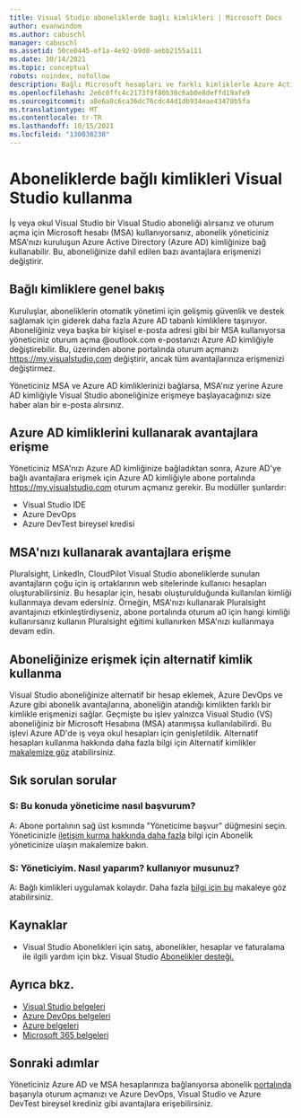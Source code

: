 ```yaml
---
title: Visual Studio aboneliklerde bağlı kimlikleri | Microsoft Docs
author: evanwindom
ms.author: cabuschl
manager: cabuschl
ms.assetid: 50ce0445-ef1a-4e92-b9d0-aebb2155a111
ms.date: 10/14/2021
ms.topic: conceptual
robots: noindex, nofollow
description: Bağlı Microsoft hesapları ve farklı kimliklerle Azure Active Directory öğrenin
ms.openlocfilehash: 2e6c0ffc4c2173f9f80b30c6ab0e8deffd19afe9
ms.sourcegitcommit: a8e6a8c6ca36dc76cdc44d1db934eae43470b5fa
ms.translationtype: MT
ms.contentlocale: tr-TR
ms.lasthandoff: 10/15/2021
ms.locfileid: "130030238"
---
```

# <a name="how-to-use-connected-identities-in-visual-studio-subscriptions"></a>Aboneliklerde bağlı kimlikleri Visual Studio kullanma
İş veya okul Visual Studio bir Visual Studio aboneliği alırsanız ve oturum açma için Microsoft hesabı (MSA) kullanıyorsanız, abonelik yöneticiniz MSA'nızı kuruluşun Azure Active Directory (Azure AD) kimliğinize bağ kullanabilir.  Bu, aboneliğinize dahil edilen bazı avantajlara erişmenizi değiştirir. 

## <a name="overview-of-connected-ids"></a>Bağlı kimliklere genel bakış
Kuruluşlar, aboneliklerin otomatik yönetimi için gelişmiş güvenlik ve destek sağlamak için giderek daha fazla Azure AD tabanlı kimliklere taşınıyor.  Aboneliğiniz veya başka bir kişisel e-posta adresi gibi bir MSA kullanıyorsa yöneticiniz oturum açma @outlook.com e-postanızı Azure AD kimliğiyle değiştirebilir.  Bu, üzerinden abone portalında oturum açmanızı https://my.visualstudio.com değiştirir, ancak tüm avantajlarınıza erişmenizi değiştirmez.  

Yöneticiniz MSA ve Azure AD kimliklerinizi bağlarsa, MSA'nız yerine Azure AD kimliğiyle Visual Studio aboneliğinize erişmeye başlayacağınızı size haber alan bir e-posta alırsınız. 

## <a name="how-to-access-benefits-using-azure-ad-identities"></a>Azure AD kimliklerini kullanarak avantajlara erişme
Yöneticiniz MSA'nızı Azure AD kimliğinize bağladıktan sonra, Azure AD'ye bağlı avantajlara erişmek için Azure AD kimliğiyle abone portalında https://my.visualstudio.com oturum açmanız gerekir.  Bu modüller şunlardır:
- Visual Studio IDE
- Azure DevOps
- Azure DevTest bireysel kredisi

## <a name="how-to-access-benefits-using-your-msa"></a>MSA'nızı kullanarak avantajlara erişme
Pluralsight, LinkedIn, CloudPilot Visual Studio aboneliklerde sunulan avantajların çoğu için iş ortaklarının web sitelerinde kullanıcı hesapları oluşturabilirsiniz.  Bu hesaplar için, hesabı oluşturulduğunda kullanılan kimliği kullanmaya devam edersiniz.  Örneğin, MSA'nızı kullanarak Pluralsight avantajınızı etkinleştirdiyseniz, abone portalında oturum a0 için hangi kimliği kullanırsanız kullanın Pluralsight eğitimi kullanırken MSA'nızı kullanmaya devam edin.  

## <a name="use-an-alternate-identity-to-access-your-subscription"></a>Aboneliğinize erişmek için alternatif kimlik kullanma
Visual Studio aboneliğinize alternatif bir hesap eklemek, Azure DevOps ve Azure gibi abonelik avantajlarına, aboneliğin atandığı kimlikten farklı bir kimlikle erişmenizi sağlar. Geçmişte bu işlev yalnızca Visual Studio (VS) aboneliğiniz bir Microsoft Hesabına (MSA) atanmışsa kullanılabilirdi. Bu işlevi Azure AD'de iş veya okul hesapları için genişletildik.  Alternatif hesapları kullanma hakkında daha fazla bilgi için Alternatif kimlikler [makalemize göz](vs-alternate-identity.md) atabilirsiniz. 

## <a name="frequently-asked-questions"></a>Sık sorulan sorular
### <a name="q-how-can-i-contact-my-admin-about-this"></a>S: Bu konuda yöneticime nasıl başvurum?
A: Abone portalının sağ üst kısmında "Yöneticime başvur" düğmesini seçin. Yöneticinizle [iletişim kurma hakkında daha fazla](contact-my-admin.md) bilgi için Abonelik yöneticinize ulaşın makalemize bakın.  

### <a name="q-im-an-admin--how-do-i-use-this"></a>S: Yöneticiyim.  Nasıl yaparım? kullanıyor musunuz?
A: Bağlı kimlikleri uygulamak kolaydır.  Daha fazla [bilgi için bu](personal-email-sign-ins.md) makaleye göz atabilirsiniz. 

## <a name="resources"></a>Kaynaklar
- Visual Studio Abonelikleri için satış, abonelikler, hesaplar ve faturalama ile ilgili yardım için bkz. Visual Studio [Abonelikler desteği.](https://aka.ms/vssubscriberhelp)

## <a name="see-also"></a>Ayrıca bkz.
- [Visual Studio belgeleri](/visualstudio/)
- [Azure DevOps belgeleri](/azure/devops/)
- [Azure belgeleri](/azure/)
- [Microsoft 365 belgeleri](/microsoft-365/)

## <a name="next-steps"></a>Sonraki adımlar
Yöneticiniz Azure AD ve MSA hesaplarınıza bağlanıyorsa abonelik [portalında](https://my.visualstudio.com?wt.mc_id=o~msft~docs) başarıyla oturum açmanızı ve Azure DevOps, Visual Studio ve Azure DevTest bireysel krediniz gibi avantajlara erişebilirsiniz.